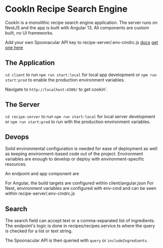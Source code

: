 # CookIn Recipe Search Engine
CookIn is a monolithic recipe search engine application. The server runs on NestJS and the app is built with Angular 13. All components are custom built, no UI frameworks.

Add your own Spoonacular API key to recipe-server/.env-cmdrc.js [docs](https://spoonacular.com/food-api/docs#Search-Recipes-Complex) [get one here](https://spoonacular.com/registerEmail)

## The Application
`cd client` to run `npm run start:local` for local app development or `npm run start:prod` to enable the production environment variables. 

Navigate to `http://localhost:4300/` to get cookin'.

## The Server
`cd recipe-server` to run `npm run start:local` for local server development or `npm run start:prod` to run with the production environment variables. 

## Devops
Solid environmental configuration is needed for ease of deployment as well as keeping environment-based code out of the project. Environment variables are enough to develop or deploy with environment-specific resources.

An endpoint and app component are

For Angular, the build targets are configured within client/angular.json
For Nest, environment variables are configured with env-cmd and can be seen within recipe-server/.env-cmdrc.js

## Search
The search field can accept text or a comma-separated list of ingredients. The endpoint's logic is done in recipes/recipes.service.ts where the query is checked for a list or text string.

The Spoonacular API is then queried with `query` or `includeIngredients`.
